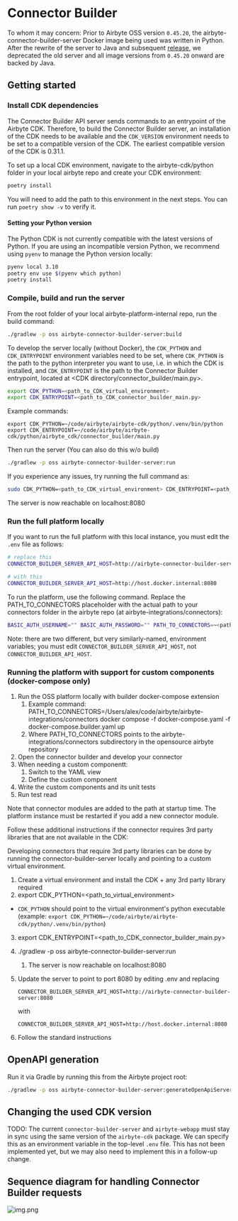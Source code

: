 # Connector Builder

To whom it may concern: Prior to Airbyte OSS version `0.45.20`, the airbyte-connector-builder-server Docker image being used was written
in Python. After the rewrite of the server to Java and subsequent [release](https://github.com/airbytehq/airbyte-platform-internal/pull/6371),
we deprecated the old server and all image versions from `0.45.20` onward are backed by Java.

## Getting started

### Install CDK dependencies

The Connector Builder API server sends commands to an entrypoint of the Airbyte CDK. Therefore, to build the Connector Builder server, an installation of the CDK needs to be available and the `CDK_VERSION` environment needs to be set to a compatible version of the CDK. The earliest compatible version of the CDK is 0.31.1.

To set up a local CDK environment, navigate to the airbyte-cdk/python folder in your local airbyte repo and create your CDK environment:

```bash
poetry install
```

You will need to add the path to this environment in the next steps. You can run `poetry show -v` to verify it.

#### Setting your Python version

The Python CDK is not currently compatible with the latest versions of Python. If you are using an incompatible version Python, we recommend using `pyenv` to manage the Python version locally:

```bash
pyenv local 3.10
poetry env use $(pyenv which python)
poetry install
```

### Compile, build and run the server

From the root folder of your local airbyte-platform-internal repo, run the build command:

```bash
./gradlew -p oss airbyte-connector-builder-server:build
```

To develop the server locally (without Docker), the `CDK_PYTHON` and `CDK_ENTRYPOINT` environment variables need to be set, where `CDK_PYTHON` is the path to the python interpreter you want to use, i.e. in which the CDK is installed, and `CDK_ENTRYPOINT` is the path to the Connector Builder entrypoint, located at <CDK directory/connector_builder/main.py>.

```bash
export CDK_PYTHON=<path_to_CDK_virtual_environment>
export CDK_ENTRYPOINT=<path_to_CDK_connector_builder_main.py>
```

Example commands:
```
export CDK_PYTHON=~/code/airbyte/airbyte-cdk/python/.venv/bin/python
export CDK_ENTRYPOINT=~/code/airbyte/airbyte-cdk/python/airbyte_cdk/connector_builder/main.py
```

Then run the server (You can also do this w/o build)

```bash
./gradlew -p oss airbyte-connector-builder-server:run
```

If you experience any issues, try running the full command as:

```bash
sudo CDK_PYTHON=<path_to_CDK_virtual_environment> CDK_ENTRYPOINT=<path_to_CDK_connector_builder_main.py> ./gradlew -p oss airbyte-connector-builder-server:run
```

The server is now reachable on localhost:8080

### Run the full platform locally

If you want to run the full platform with this local instance, you must edit the `.env` file as follows:

``` bash
# replace this
CONNECTOR_BUILDER_SERVER_API_HOST=http://airbyte-connector-builder-server:8080

# with this
CONNECTOR_BUILDER_SERVER_API_HOST=http://host.docker.internal:8080
```

To run the platform, use the following command. Replace the PATH_TO_CONNECTORS placeholder with the actual path to your connectors folder in the airbyte repo (at airbyte-integrations/connectors):

```bash
BASIC_AUTH_USERNAME="" BASIC_AUTH_PASSWORD="" PATH_TO_CONNECTORS=~<path_to_airbyte_repo>/airbyte/airbyte-integrations/connectors VERSION=dev docker compose -f docker-compose.yaml -f docker-compose.builder.yaml up
```

Note: there are two different, but very similarly-named, environment variables; you must edit `CONNECTOR_BUILDER_SERVER_API_HOST`, not `CONNECTOR_BUILDER_API_HOST`.

### Running the platform with support for custom components (docker-compose only)

1. Run the OSS platform locally with builder docker-compose extension
    1. Example command: PATH_TO_CONNECTORS=/Users/alex/code/airbyte/airbyte-integrations/connectors docker compose -f docker-compose.yaml -f docker-compose.builder.yaml up
    2. Where PATH_TO_CONNECTORS points to the airbyte-integrations/connectors subdirectory in the opensource airbyte repository
2. Open the connector builder and develop your connector
3. When needing a custom componentt:
    1. Switch to the YAML view
    2. Define the custom component
4. Write the custom components and its unit tests
5. Run test read

Note that connector modules are added to the path at startup time. The platform instance must be restarted if you add a new connector module.

Follow these additional instructions if the connector requires 3rd party libraries that are not available in the CDK:

Developing connectors that require 3rd party libraries can be done by running the connector-builder-server locally and pointing to a custom virtual environment.

1. Create a virtual environment and install the CDK + any 3rd party library required
2. export CDK_PYTHON=<path_to_virtual_environment>
 - `CDK_PYTHON` should point to the virtual environment's python executable (example: `export CDK_PYTHON=~/code/airbyte/airbyte-cdk/python/.venv/bin/python`)
3. export CDK_ENTRYPOINT=<path_to_CDK_connector_builder_main.py>
4. ./gradlew -p oss airbyte-connector-builder-server:run
    1. The server is now reachable on localhost:8080
5. Update the server to point to port 8080 by editing .env and replacing
    
    ```
    CONNECTOR_BUILDER_SERVER_API_HOST=http://airbyte-connector-builder-server:8080
    ```
    with
    ```
    CONNECTOR_BUILDER_SERVER_API_HOST=http://host.docker.internal:8080
    ```
    
6. Follow the standard instructions

## OpenAPI generation

Run it via Gradle by running this from the Airbyte project root:
```bash
./gradlew -p oss airbyte-connector-builder-server:generateOpenApiServer
```

## Changing the used CDK version

TODO: The current `connector-builder-server` and `airbyte-webapp` must stay in sync using the same version of
the `airbyte-cdk` package. We can specify this as an environment variable in the top-level `.env` file. 
This has not been implemented yet, but we may also need to implement this in a follow-up change.

## Sequence diagram for handling Connector Builder requests
![img.png](img.png)
